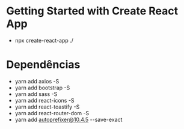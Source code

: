 # Getting Started with Create React App

- npx create-react-app ./

# Dependências

- yarn add axios -S
- yarn add bootstrap -S
- yarn add sass -S
- yarn add react-icons -S
- yarn add react-toastify -S
- yarn add react-router-dom -S
- yarn add autoprefixer@10.4.5 --save-exact
